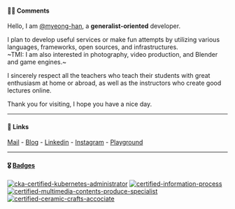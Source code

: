 #### ✍🏻 Comments
Hello, I am [@myeong-han](https://github.com/myeong-han/), a **generalist-oriented** developer.

I plan to develop useful services or make fun attempts by utilizing various languages, frameworks, open sources, and infrastructures.   
~TMI: I am also interested in photography, video production, and Blender and game engines.~

I sincerely respect all the teachers who teach their students with great enthusiasm at home or abroad, as well as the instructors who create good lectures online.

Thank you for visiting, I hope you have a nice day.

---

#### 🔗 Links
[Mail](mailto:ames11118@gmail.com) - [Blog](https://myeong-han.github.io/) - [Linkedin](https://www.linkedin.com/in/warren8/) - [Instagram](https://www.instagram.com/mjonnir/) - [Playground](https://github.com/myeong-han/playgrounds-fredric/tree/env/k3s_istio)

---

#### 🎖️ [Badges](https://www.credly.com/users/myeonghan-kim.f0d8163e/badges)
[![cka-certified-kubernetes-administrator](https://github.com/myeong-han/myeong-han/assets/31746222/9ac45ba1-aeb1-452e-9bf9-91445fad04e1 "CKA, ~2026-11-04")](https://www.credly.com/badges/f3a1b3f0-12c5-4f9a-ab6f-82519989700b)
[![certified-information-process](https://github.com/user-attachments/assets/b42888de-a035-4cd4-ab92-ab8417e36928 "정보처리기사")](https://mo.q-net.or.kr/share.do?bdgId=JCtKKuXjfmtAgEUKNHNxlS)
[![certified-multimedia-contents-produce-specialist](https://github.com/user-attachments/assets/b5e2a8fa-b098-4fab-8f6c-6e6ed92b40ab "멀티미디어콘텐츠제작전문가")](https://mo.q-net.or.kr/share.do?bdgId=CYJq53nfMGS07xo7LcQRi6)
[![certified-ceramic-crafts-accociate](https://github.com/user-attachments/assets/13259a68-5975-4030-b79c-fe251fe663e0 "도자공예기능사")](https://mo.q-net.or.kr/share.do?bdgId=L7ZoiUc6oZ6xyjvnClv5Uz)
<!-- image size: 150px,150px ->
